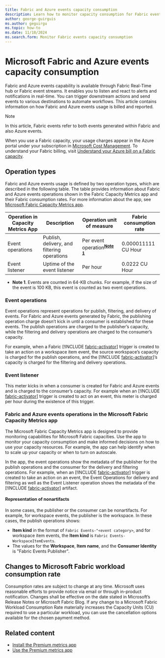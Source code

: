 ```yaml
---
title: Fabric and Azure events capacity consumption
description: Learn how to monitor capacity consumption for Fabric events.
author: george-guirguis
ms.author: geguirgu
ms.topic: how-to 
ms.date: 11/18/2024
ms.search.form: Monitor Fabric events capacity consumption
---
```


# Microsoft Fabric and Azure events capacity consumption

Fabric and Azure events capability is available through Fabric Real-Time hub or Fabric event streams. It enables you to listen and react to alerts and notifications in real-time. You can trigger downstream actions and send events to various destinations to automate workflows. This article contains information on how Fabric and Azure events usage is billed and reported. 

> [!NOTE]
> In this article, Fabric events refer to both events generated within Fabric and also Azure events. 

When you use a Fabric capacity, your usage charges appear in the Azure portal under your subscription in [Microsoft Cost Management](/azure/cost-management-billing/cost-management-billing-overview). To understand your Fabric billing, visit [Understand your Azure bill on a Fabric capacity](../enterprise/azure-billing.md).


## Operation types
Fabric and Azure events usage is defined by two operation types, which are described in the following table. The table provides information about Fabric and Azure events operations shown in the Fabric Capacity Metrics app and their Fabric consumption rates. For more information about the app, see [Microsoft Fabric Capacity Metrics app](../enterprise/metrics-app.md).
 

| Operation in Capacity Metrics App | Description | Operation unit of measure | Fabric consumption rate |
| --------------------------------- | ----------- | ------------------------- | ----------------------- |
| Event operations | Publish, delivery, and filtering operations | Per event operation<sup>**[Note 1](#Note-1)**</sup> | 0.000011111 CU Hour |
| Event listener | Uptime of the event listener | Per hour | 0.0222 CU Hour |

* <a id="Note-1"></a>**Note 1**. Events are counted in 64-KB chunks. For example, if the size of the event is 100 KB, this event is counted as two event operations.

### Event operations

Event operations represent operations for publish, filtering, and delivery of events. For Fabric and Azure events generated by Fabric, the publishing operation charge doesn’t kick in until a consumer is established for these events. The publish operations are charged to the publisher’s capacity, while the filtering and delivery operations are charged to the consumer’s capacity.
 
For example, when a Fabric [!INCLUDE [fabric-activator](../real-time-intelligence/includes/fabric-activator.md)] trigger is created to take an action on a workspace item event, the source workspace’s capacity is charged for the publish operations, and the [!INCLUDE [fabric-activator](../real-time-intelligence/includes/fabric-activator.md)]’s capacity is charged for the filtering and delivery operations. 


### Event listener 
This meter kicks in when a consumer is created for Fabric and Azure events and is charged to the consumer’s capacity. For example when an [!INCLUDE [fabric-activator](../real-time-intelligence/includes/fabric-activator.md)] trigger is created to act on an event, this meter is charged per hour during the existence of this trigger.

### Fabric and Azure events operations in the Microsoft Fabric Capacity Metrics app

The Microsoft Fabric Capacity Metrics app is designed to provide monitoring capabilities for Microsoft Fabric capacities. Use the app to monitor your capacity consumption and make informed decisions on how to use your capacity resources. For example, the app can help identify when to scale up your capacity or when to turn on autoscale.

In the app, the event operations show the metadata of the publisher for the publish operations and the consumer for the delivery and filtering operations. For example, when an [!INCLUDE [fabric-activator](../real-time-intelligence/includes/fabric-activator.md)] trigger is created to take an action on an event, the Event Operations for delivery and filtering as well as the Event Listener operation shows the metadata of the [!INCLUDE [fabric-activator](../real-time-intelligence/includes/fabric-activator.md)] artifact.

#### Representation of nonartifacts
In some cases, the publisher or the consumer can be nonartifacts. For example, for workspace events, the publisher is the workspace. In these cases, the publish operations shows:
-  **Item kind** in the format of `Fabric Events-"<event category>`, and for workspace item events, the **Item kind** is `Fabric Events-WorkspaceItemEvents`.
-  The values for the **Workspace**, **Item name**, and the **Consumer Identity** is "Fabric Events Publisher".


## Changes to Microsoft Fabric workload consumption rate 
Consumption rates are subject to change at any time. Microsoft uses reasonable efforts to provide notice via email or through in-product notification. Changes shall be effective on the date stated in Microsoft’s Release Notes or Microsoft Fabric Blog. If any change to a Microsoft Fabric Workload Consumption Rate materially increases the Capacity Units (CU) required to use a particular workload, you can use the cancellation options available for the chosen payment method. 

## Related content 

- [Install the Premium metrics app](/power-bi/enterprise/service-premium-install-app)
- [Use the Premium metrics app](/power-bi/enterprise/service-premium-metrics-app)

